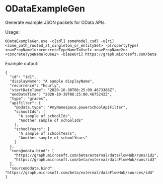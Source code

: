 # ODataExampleGen
Generate example JSON packets for OData APIs.

Usage:

`ODataExampleGen.exe -c[sdl] someModel.csdl -u[ri] <some_path_rooted_at_singleton_or_entitySet> -p[ropertyType] <navPropName1>:<concreteTypeNameToUse1> <navPropName2>:<concreteTypeNameToUse2> -b[aseUri] https://graph.microsoft.com/beta`

Example output:

```
{
  "id": "id1",
  "displayName": "A sample displayName",
  "recurrence": "hourly",
  "startDateTime": "2020-10-30T08:25:00.4673388Z",
  "endDateTime": "2020-10-30T08:25:00.4675242Z",
  "type": "grades",
  "apiFilter": {
    "@odata.type": "#myNamespace.powerSchoolApiFilter",
    "schoolIds": [
      "A sample of schoolIds",
      "Another sample of schoolIds"
    ],
    "schoolYears": [
      "A sample of schoolYears",
      "Another sample of schoolYears"
    ]
  },
  "runs@odata.bind": [
    "https://graph.microsoft.com/beta/external/dataFlowHub/runs/id2",
    "https://graph.microsoft.com/beta/external/dataFlowHub/runs/id3"
  ],
  "source@odata.bind": "https://graph.microsoft.com/beta/external/dataFlowHub/sources/id4"
}
```
